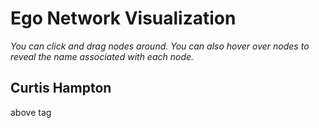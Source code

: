 # Ego Network Visualization

*You can click and drag nodes around. You can also hover over nodes to reveal the name associated with each node.*

## Curtis Hampton
above tag
<div id="curtis></div>
below tag

code below here:
<!DOCTYPE html>
<meta charset="utf-8">
<style>

.links line {
  stroke: #999;
  stroke-opacity: 0.6;
}

.nodes circle {
  stroke: #fff;
  stroke-width: 1.5px;
}

</style>
<svg width="400" height="400"></svg>
<script src="https://d3js.org/d3.v4.min.js"></script>
<script>



var svg = d3.select("#curtis")
    .append("svg")
    width = +svg.attr("width"),
    height = +svg.attr("height");

var color = d3.scaleOrdinal(d3.schemeCategory20);

var simulation = d3.forceSimulation()
    .force("link", d3.forceLink().id(function(d) { return d.id; }))
    .force("charge", d3.forceManyBody().strength(-600))
    .force("center", d3.forceCenter(width / 2, height / 2));


d3.json("curtis.json", function(error, graph) {
  if (error) throw error;

  var link = svg.append("g")
      .attr("class", "links")
    .selectAll("line")
    .data(graph.links)
    .enter().append("line")
      .attr("stroke-width", function(d) { return Math.sqrt(d.value); });

  var node = svg.append("g")
      .attr("class", "nodes")
    .selectAll("circle")
    .data(graph.nodes)
    .enter().append("circle")
      .attr("r", 10)
      .attr("fill", function(d) { return color(d.group); })
      .call(d3.drag()
          .on("start", dragstarted)
          .on("drag", dragged)
          .on("end", dragended));

  node.append("title")
      .text(function(d) { return d.id; });

  simulation
      .nodes(graph.nodes)
      .on("tick", ticked);

  simulation.force("link")
      .links(graph.links);

  function ticked() {
    link
        .attr("x1", function(d) { return d.source.x; })
        .attr("y1", function(d) { return d.source.y; })
        .attr("x2", function(d) { return d.target.x; })
        .attr("y2", function(d) { return d.target.y; });

    node
        .attr("cx", function(d) { return d.x; })
        .attr("cy", function(d) { return d.y; });
  }
});

function dragstarted(d) {
  if (!d3.event.active) simulation.alphaTarget(0.3).restart();
  d.fx = d.x;
  d.fy = d.y;
}

function dragged(d) {
  d.fx = d3.event.x;
  d.fy = d3.event.y;
}

function dragended(d) {
  if (!d3.event.active) simulation.alphaTarget(0);
  d.fx = null;
  d.fy = null;
}

</script>
